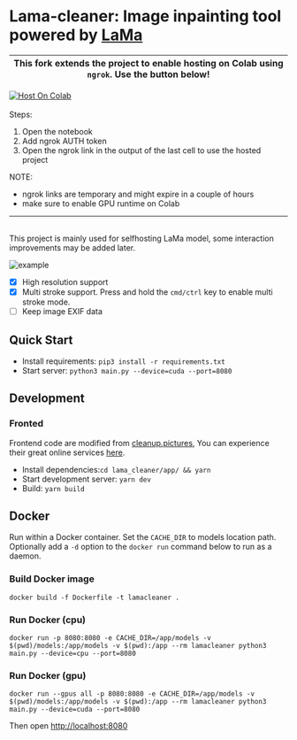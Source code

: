 # Lama-cleaner: Image inpainting tool powered by [LaMa](https://github.com/saic-mdal/lama)
| This fork extends the project to enable hosting on Colab using ```ngrok```. Use the button below! |
| --- |

[![Host On Colab](https://colab.research.google.com/assets/colab-badge.svg)](https://colab.research.google.com/github/P-Kshitij/lama-cleaner/blob/9161d5b31bb06a63c2690c6d1a8ea85cb343cfbc/host_Colab.ipynb)
<br><br>
Steps:
1) Open the notebook
2) Add ngrok AUTH token
3) Open the ngrok link in the output of the last cell to use the hosted project

NOTE: 
- ngrok links are temporary and might expire in a couple of hours
- make sure to enable GPU runtime on Colab
<hr>
<br>
This project is mainly used for selfhosting LaMa model, some interaction improvements may be added later.

![example](./assets/lama-cleaner-example.gif)

- [x] High resolution support
- [x] Multi stroke support. Press and hold the `cmd/ctrl` key to enable multi stroke mode.
- [ ] Keep image EXIF data

## Quick Start

- Install requirements: `pip3 install -r requirements.txt`
- Start server: `python3 main.py --device=cuda --port=8080`

## Development

### Fronted

Frontend code are modified from [cleanup.pictures](https://github.com/initml/cleanup.pictures),
You can experience their great online services [here](https://cleanup.pictures/).

- Install dependencies:`cd lama_cleaner/app/ && yarn`
- Start development server: `yarn dev`
- Build: `yarn build`

## Docker

Run within a Docker container. Set the `CACHE_DIR` to models location path.
Optionally add a `-d` option to the `docker run` command below to run as a daemon.

### Build Docker image

```
docker build -f Dockerfile -t lamacleaner .
```

### Run Docker (cpu)

```
docker run -p 8080:8080 -e CACHE_DIR=/app/models -v  $(pwd)/models:/app/models -v $(pwd):/app --rm lamacleaner python3 main.py --device=cpu --port=8080
```

### Run Docker (gpu)

```
docker run --gpus all -p 8080:8080 -e CACHE_DIR=/app/models -v $(pwd)/models:/app/models -v $(pwd):/app --rm lamacleaner python3 main.py --device=cuda --port=8080
```

Then open [http://localhost:8080](http://localhost:8080)
